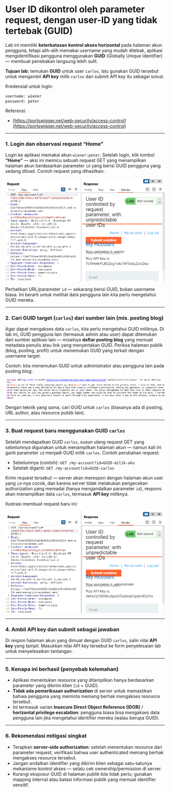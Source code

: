 # User ID dikontrol oleh parameter request, dengan user-ID yang tidak tertebak (GUID)

Lab ini memiliki **keterbatasan kontrol akses horizontal** pada halaman akun pengguna, tetapi alih-alih memakai username yang mudah ditebak, aplikasi mengidentifikasi pengguna menggunakan **GUID** (Globally Unique Identifier) — membuat penebakan langsung lebih sulit.

**Tujuan lab:** temukan **GUID** untuk user `carlos`, lalu gunakan GUID tersebut untuk mengambil **API key** milik `carlos` dan submit API key itu sebagai solusi.

Kredensial untuk login:

```
username: wiener
password: peter
```

Referensi:

* [https://portswigger.net/web-security/access-control](https://portswigger.net/web-security/access-control)

---

### 1. Login dan observasi request “Home”

Login ke aplikasi memakai akun `wiener:peter`. Setelah login, klik tombol **“Home”** — aksi ini memicu sebuah request GET yang menampilkan halaman akun berdasarkan parameter `id` yang berisi GUID pengguna yang sedang diload. Contoh request yang dihasilkan:

![img](images/User%20ID%20controlled%20by%20request%20parameter,%20with%20unpredictable%20user%20IDs/2.png)

Perhatikan URL/parameter `id` — sekarang berisi GUID, bukan username biasa. Ini berarti untuk melihat data pengguna lain kita perlu mengetahui GUID mereka.

---

### 2. Cari GUID target (`carlos`) dari sumber lain (mis. posting blog)

Agar dapat mengakses data `carlos`, kita perlu mengetahui GUID miliknya. Di lab ini, GUID pengguna lain (termasuk admin atau user) dapat ditemukan dari sumber aplikasi lain — misalnya **daftar posting blog** yang memuat metadata penulis atau link yang menyertakan GUID. Periksa halaman publik (blog, posting, profil) untuk menemukan GUID yang terkait dengan username target.

Contoh: kita menemukan GUID untuk administrator atau pengguna lain pada posting blog:

![img](images/User%20ID%20controlled%20by%20request%20parameter,%20with%20unpredictable%20user%20IDs/3.png)

Dengan teknik yang sama, cari GUID untuk `carlos` (biasanya ada di posting, URL author, atau resource publik lain).

---

### 3. Buat request baru menggunakan GUID `carlos`

Setelah mendapatkan GUID `carlos`, susun ulang request GET yang sebelumnya digunakan untuk menampilkan halaman akun — namun kali ini ganti parameter `id` menjadi GUID milik `carlos`. Contoh perubahan request:

* Sebelumnya (contoh): `GET /my-account?id=GUID-milik-aku`
* Setelah diganti: `GET /my-account?id=GUID-carlos`

Kirim request tersebut — server akan merespon dengan halaman akun user yang `id`-nya cocok, dan karena server tidak melakukan pengecekan authorization yang memadai (hanya mengandalkan parameter `id`), respons akan menampilkan data `carlos`, termasuk **API key** miliknya.

Ilustrasi membuat request baru ini:

![img](images/User%20ID%20controlled%20by%20request%20parameter,%20with%20unpredictable%20user%20IDs/4.png)

---

### 4. Ambil API key dan submit sebagai jawaban

Di respon halaman akun yang dimuat dengan GUID `carlos`, salin nilai **API key** yang tampil. Masukkan nilai API key tersebut ke form penyelesaian lab untuk menyelesaikan tantangan.

---

### 5. Kenapa ini berhasil (penyebab kelemahan)

* Aplikasi menentukan resource yang ditampilkan hanya berdasarkan parameter yang dikirim klien (`id` = GUID).
* **Tidak ada pemeriksaan authorization** di server untuk memastikan bahwa pengguna yang meminta memang berhak mengakses resource tersebut.
* Ini termasuk varian **Insecure Direct Object Reference (IDOR)** / **horizontal privilege escalation**: pengguna biasa bisa mengakses data pengguna lain jika mengetahui identifier mereka (walau berupa GUID).

---

### 6. Rekomendasi mitigasi singkat

* Terapkan **server-side authorization**: setelah menentukan resource dari parameter request, verifikasi bahwa user authenticated memang berhak mengakses resource tersebut.
* Jangan andalkan identifier yang dikirim klien sebagai satu-satunya mekanisme kontrol akses — selalu cek ownership/permission di server.
* Kurangi eksposur GUID di halaman publik bila tidak perlu; gunakan mapping internal atau batasi informasi publik yang memuat identifier sensitif.
